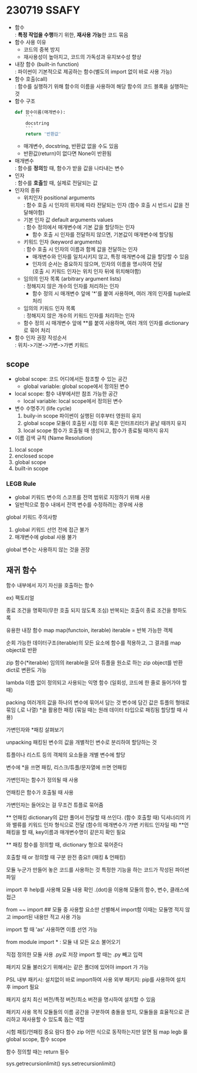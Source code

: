 # 230719 SSAFY
* 함수<br>: **특정 작업을 수행**하기 위한, **재사용 가능**한 코드 묶음
* 함수 사용 이유
    * 코드의 중복 방지
    * 재사용성이 높아지고, 코드의 가독성과 유지보수성 향상
* 내장 함수 (built-in function)<br>: 파이썬이 기본적으로 제공하는 함수(별도의 import 없이 바로 사용 가능)
* 함수 호출(call)<br>: 함수를 실행하기 위해 함수의 이름을 사용하여 해당 함수의 코드 블록을 실행하는 것 
* 함수 구조
    ```python
    def 함수이름(매개변수):
        ```
        docstring
        ```
        return '반환값'
    ```
    * 매개변수, docstring, 반환값 없을 수도 있음
    * 반환값(return)이 없다면 None이 반환됨
* 매개변수<br>
: 함수를 **정의**할 때, 함수가 받을 값을 나타내는 변수
* 인자<br>
: 함수를 **호출**할 때, 실제로 전달되는 값
* 인자의 종류
    * 위치인자 positional arguments<br> : 함수 호출 시 인자의 위치에 따라 전달되는 인자
    (함수 호출 시 반드시 값을 전달해야함)
    * 기본 인자 값 default arguments values<br>
        : 함수 정의에서 매개변수에 기본 값을 할당하는 인자
        * 함수 호출 시 인자를 전달하지 않으면, 기본값이 매개변수에 할당됨
    * 키워드 인자 (keyword arguments)<br>
    : 함수 호출 시 인자의 이름과 함께 값을 전달하는 인자
        * 매개변수와 인자를 일치시키지 않고, 특정 매개변수에 값을 할당할 수 있음
        * 인자의 순서는 중요하지 않으며, 인자의 이름을 명시하여 전달<br>
        (호출 시 키워드 인자는 위치 인자 뒤에 위치해야함)
    * 임의의 인자 목록 (arbitrary argument lists)<br>
    : 정해지지 않은 개수의 인자를 처리하는 인자
        * 함수 정의 시 매개변수 앞에 '*'를 붙여 사용하며, 여러 개의 인자를 tuple로 처리
    * 임의의 키워드 인자 목록<br>
    : 정해지지 않은 개수의 키워드 인자를 처리하는 인자
    * 함수 정의 시 매개변수 앞에 **를 붙여 사용하며, 여러 개의 인자를 dictionary로 묶어 처리
* 함수 인자 권장 작성순서<br>
: 위치->기본->가변->가변 키워드
## scope
* global scope: 코드 어디에서든 참조할 수 있는 공간
    * global variable: global scope에서 정의된 변수
* local scope: 함수 내부에서만 참조 가능한 공간
    * local variable: local scope에서 정의된 변수
* 변수 수명주기 (life cycle)
    1. buily-in scope
    파이썬이 실행된 이후부터 영원히 유지
    2. global scope
    모듈이 호출된 시점 이후 혹은 인터프리터가 끝날 때까지 유지
    3. local scope
함수가 호출될 때 생성되고, 함수가 종료될 때까지 유지
* 이름 검색 규칙 (Name Resolution)
1. local scope
2. enclosed scope
3. global scope
4. built-in scope
### LEGB Rule

* global 키워드
변수의 스코프를 전역 범위로 지정하기 위해 사용
* 일반적으로 함수 내에서 전역 변수를 수정하려는 경우에 사용

global 키워드 주의사항
1. global 키워드 선언 전에 접근 불가
2. 매개변수에 global 사용 불가

global 변수는 사용하지 않는 것을 권장

## 재귀 함수
함수 내부에서 자기 자신을 호출하는 함수

ex) 팩토리얼

종료 조건을 명확히(무한 호출 되지 않도록 조심)
반복되는 호출이 종료 조건을 향하도록

유용한 내장 함수
map
map(functoin, iterable)
iterable = 반복 가능한 객체

순회 가능한 데이터구조(iterable)의 모든 요소에 함수를 적용하고, 그 결과를 map object로 반환

zip 함수(*iterable)
임의의 iterable을 모아 튜플을 원소로 하는 zip object를 반환
dict로 변환도 가능

lambda
이름 없이 정의되고 사용되는 익명 함수 (일회성, 코드에 한 줄로 들어가야 할 때)

packing
여러개의 값을 하나의 변수에 묶어서 담는 것
변수에 담긴 값은 튜플의 형태로 묶임 (,로 나열)
*을 활용한 패킹 (묶일 때는 원래 데이터 타입으로 패킹됨
할당할 때 사용)

가변인자와 *패킹 살펴보기

unpacking
패킹된 변수의 값을 개별적인 변수로 분리하여 할당하는 것

튜플이나 리스트 등의 객체의 요소들을 개별 변수에 할당

변수에 *을 쓰면 패킹, 리스크/튜플/문자열에 쓰면 언패킹

가변인자는 함수가 정의될 때 사용

언패킹은 함수가 호출될 때 사용

가변인자는 들어오는 걸 무조건 튜플로 묶어줌

** 언패킹
dictionary의 값만 풀어서 전달할 때 쓰인다. (함수 호출할 때)
딕셔너리의 키와 밸류를 키워드 인자 형식으로 전달 (함수의 매개변수가 가변 키워드 인자일 때)
**언패킹을 할 때, key이름과 매개변수명이 같은지 확인 필요



** 패킹
함수를 정의할 때, dictionary 형으로 묶어준다

호출할 때 or 정의할 때 구분 완전 중요!! (패킹 & 언패킹)

모듈
누군가 만들어 놓은 코드를 사용하는 것
특정한 기능을 하는 코드가 작성된 파이썬 파일

import 후 help를 사용해 모듈 내용 확인
.(dot)을 이용해 모듈의 함수, 변수, 클래스에 접근

from ~~ import ##
모듈 중 사용할 요소만 선별해서 import함
이때는 모듈명 적지 않고 import된 내용만 적고 사용 가능

import 할 때 'as' 사용하면 이름 선언 가능

from module import * : 모듈 내 모든 요소 불어오기

직접 정의한 모듈 사용
.py로 저장
import 할 때는 .py 빼고 입력

패키지 모듈 불러오기 위해서는 같은 폴더에 있어야 import 가 가능

PSL 내부 패키시: 설치없이 바로 import하여 사용
외부 패키지: pip를 사용하여 설치 후 import 필요

패키지 설치
최신 버전/특정 버전/최소 버전을 명시하여 설치할 수 있음

패키지 사용 목적
모듈들의 이름 공간을 구분하여 충돌을 방지, 모듈들을 효율적으로 관리하고 재사용할 수 있도록 돕는 역할


시험
패킹/언패킹 중요
람다 함수
zip 어떤 식으로 동작하는지만 알면 됨
map
legb 룰
global scope, 함수 scope

함수 정의할 때는 return 필수



sys.getrecursionlimit()
sys.setrecursionlimit()
